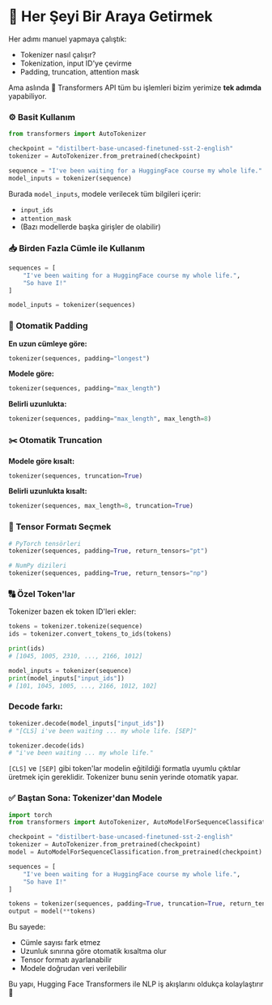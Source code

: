 
# 🔗 Her Şeyi Bir Araya Getirmek

Her adımı manuel yapmaya çalıştık:
- Tokenizer nasıl çalışır?
- Tokenization, input ID'ye çevirme
- Padding, truncation, attention mask

Ama aslında 🤗 Transformers API tüm bu işlemleri bizim yerimize **tek adımda** yapabiliyor.

### ⚙️ Basit Kullanım

```python
from transformers import AutoTokenizer

checkpoint = "distilbert-base-uncased-finetuned-sst-2-english"
tokenizer = AutoTokenizer.from_pretrained(checkpoint)

sequence = "I've been waiting for a HuggingFace course my whole life."
model_inputs = tokenizer(sequence)
```

Burada `model_inputs`, modele verilecek tüm bilgileri içerir:
- `input_ids`
- `attention_mask`
- (Bazı modellerde başka girişler de olabilir)



### 📥 Birden Fazla Cümle ile Kullanım

```python
sequences = [
    "I've been waiting for a HuggingFace course my whole life.",
    "So have I!"
]

model_inputs = tokenizer(sequences)
```



### 📏 Otomatik Padding

**En uzun cümleye göre:**
```python
tokenizer(sequences, padding="longest")
```

**Modele göre:**
```python
tokenizer(sequences, padding="max_length")
```

**Belirli uzunlukta:**
```python
tokenizer(sequences, padding="max_length", max_length=8)
```



### ✂️ Otomatik Truncation

**Modele göre kısalt:**
```python
tokenizer(sequences, truncation=True)
```

**Belirli uzunlukta kısalt:**
```python
tokenizer(sequences, max_length=8, truncation=True)
```



### 🔄 Tensor Formatı Seçmek

```python
# PyTorch tensörleri
tokenizer(sequences, padding=True, return_tensors="pt")

# NumPy dizileri
tokenizer(sequences, padding=True, return_tensors="np")
```



### 🔠 Özel Token'lar

Tokenizer bazen ek token ID'leri ekler:

```python
tokens = tokenizer.tokenize(sequence)
ids = tokenizer.convert_tokens_to_ids(tokens)

print(ids)
# [1045, 1005, 2310, ..., 2166, 1012]

model_inputs = tokenizer(sequence)
print(model_inputs["input_ids"])
# [101, 1045, 1005, ..., 2166, 1012, 102]
```

### Decode farkı:

```python
tokenizer.decode(model_inputs["input_ids"])
# "[CLS] i've been waiting ... my whole life. [SEP]"

tokenizer.decode(ids)
# "i've been waiting ... my whole life."
```

`[CLS]` ve `[SEP]` gibi token'lar modelin eğitildiği formatla uyumlu çıktılar üretmek için gereklidir. Tokenizer bunu senin yerinde otomatik yapar.



### ✅ Baştan Sona: Tokenizer'dan Modele

```python
import torch
from transformers import AutoTokenizer, AutoModelForSequenceClassification

checkpoint = "distilbert-base-uncased-finetuned-sst-2-english"
tokenizer = AutoTokenizer.from_pretrained(checkpoint)
model = AutoModelForSequenceClassification.from_pretrained(checkpoint)

sequences = [
    "I've been waiting for a HuggingFace course my whole life.",
    "So have I!"
]

tokens = tokenizer(sequences, padding=True, truncation=True, return_tensors="pt")
output = model(**tokens)
```

Bu sayede:
- Cümle sayısı fark etmez
- Uzunluk sınırına göre otomatik kısaltma olur
- Tensor formatı ayarlanabilir
- Modele doğrudan veri verilebilir



Bu yapı, Hugging Face Transformers ile NLP iş akışlarını oldukça kolaylaştırır 🚀
